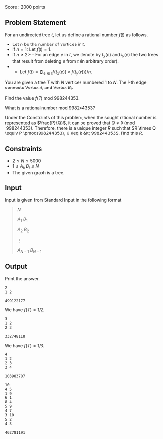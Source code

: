Score : $2000$ points

## Problem Statement

For an undirected tree $t$, let us define a rational number $f(t)$ as follows.

- Let $n$ be the number of vertices in $t$.
- If $n=1$: Let $f(t)=1$.
- If $n \geq 2$:-   - For an edge $e$ in $t$, we denote by $t_x(e)$ and $t_y(e)$ the two trees that result from deleting $e$ from $t$ (in arbitrary order).
-   - Let $f(t)=(\sum_{e \in t} f(t_x(e)) \times f(t_y(e)))/n$.

You are given a tree $T$ with $N$ vertices numbered $1$ to $N$.
The $i$-th edge connects Vertex $A_i$ and Vertex $B_i$.

Find the value $f(T)$ $\text{mod }{998244353}$.

What is a rational number $\text{mod }{998244353}$?

Under the Constraints of this problem, when the sought rational number is represented as $\frac{P}{Q}$, it can be proved that $Q \neq 0 \pmod{998244353}$. Therefore, there is a unique integer $R$ such that $R \times Q \equiv P \pmod{998244353}, 0 \leq R &lt; 998244353$. Find this $R$.

## Constraints

- $2 \leq N \leq 5000$
- $1 \leq A_i,B_i \leq N$
- The given graph is a tree.

## Input

Input is given from Standard Input in the following format:

> $N$
> 
> $A_1$ $B_1$
> 
> $A_2$ $B_2$
> 
> $\vdots$
> 
> $A_{N-1}$ $B_{N-1}$

## Output

Print the answer.

```input1
2
1 2
```

```output1
499122177
```

We have $f(T)=1/2$.

```input2
3
1 2
2 3
```

```output2
332748118
```

We have $f(T)=1/3$.

```input3
4
1 2
2 3
3 4
```

```output3
103983787
```

```input4
10
4 5
1 9
6 1
8 4
5 9
4 7
3 10
5 2
4 3
```

```output4
462781191
```